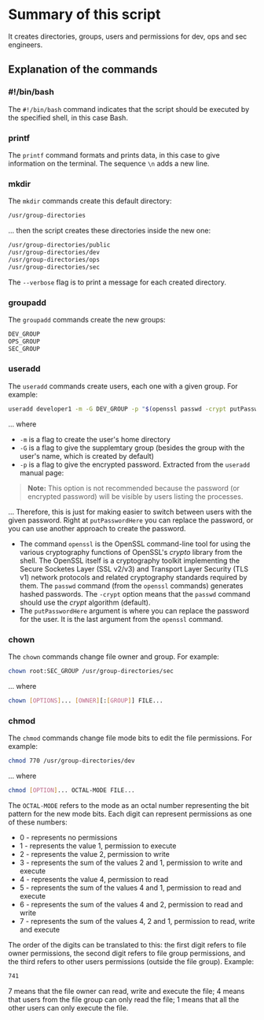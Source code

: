 # Summary of this script

It creates directories, groups, users and permissions for dev, ops and sec engineers.

## Explanation of the commands

### #!/bin/bash

The `#!/bin/bash` command indicates that the script should be executed by the specified shell, in this case Bash.

### printf
The `printf` command formats and prints data, in this case to give information on the terminal. The sequence `\n` adds a new line.

### mkdir
The `mkdir` commands create this default directory:

```bash
/usr/group-directories
```

... then the script creates these directories inside the new one:

```bash
/usr/group-directories/public
/usr/group-directories/dev
/usr/group-directories/ops
/usr/group-directories/sec
```

The `--verbose` flag is to print a message for each created directory.

### groupadd
The `groupadd` commands create the new groups:

```bash
DEV_GROUP
OPS_GROUP
SEC_GROUP
```

### useradd
The `useradd` commands create users, each one with a given group. For example:

```bash
useradd developer1 -m -G DEV_GROUP -p "$(openssl passwd -crypt putPasswordHere)"
```

... where
* `-m` is a flag to create the user's home directory
* `-G` is a flag to give the supplemtary group (besides the group with the user's name, which is created by default)
* `-p` is a flag to give the encrypted password. Extracted from the `useradd` manual page:
 > **Note:** This option is not recommended because the password (or encrypted password) will be visible by users listing the processes.

... Therefore, this is just for making easier to switch between users with the given password. Right at `putPasswordHere` you can replace the password, or you can use another approach to create the password.
* The command `openssl` is the OpenSSL command-line tool for using the various cryptography functions of OpenSSL's *crypto* library from the shell. The OpenSSL itself is a cryptography toolkit implementing the Secure Socketes Layer (SSL v2/v3) and Transport Layer Security (TLS v1) network protocols and related cryptography standards required by them.
 The `passwd` command (from the `openssl` commands) generates hashed passwords. The `-crypt` option means that the `passwd` command should use the *crypt* algorithm (default).
* The `putPasswordHere` argument is where you can replace the password for the user. It is the last argument from the `openssl` command.

### chown
The `chown` commands change file owner and group. For example:

```bash
chown root:SEC_GROUP /usr/group-directories/sec
```

... where

```bash
chown [OPTIONS]... [OWNER][:[GROUP]] FILE...
```

### chmod
The `chmod` commands change file mode bits to edit the file permissions. For example:

```bash
chmod 770 /usr/group-directories/dev
```

... where

```bash
chmod [OPTION]... OCTAL-MODE FILE...
```

The `OCTAL-MODE` refers to the mode as an octal number representing the bit pattern for the new mode bits.
Each digit can represent permissions as one of these numbers:
* 0 - represents no permissions
* 1 - represents the value 1, permission to execute
* 2 - represents the value 2, permission to write
* 3 - represents the sum of the values 2 and 1, permission to write and execute
* 4 - represents the value 4, permission to read
* 5 - represents the sum of the values 4 and 1, permission to read and execute
* 6 - represents the sum of the values 4 and 2, permission to read and write
* 7 - represents the sum of the values 4, 2 and 1, permission to read, write and execute

The order of the digits can be translated to this: the first digit refers to file owner permissions, the second digit refers to file group permissions, and the third refers to other users permissions (outside the file group).
Example:

```bash
741
```

7 means that the file owner can read, write and execute the file;
4 means that users from the file group can only read the file;
1 means that all the other users can only execute the file.
